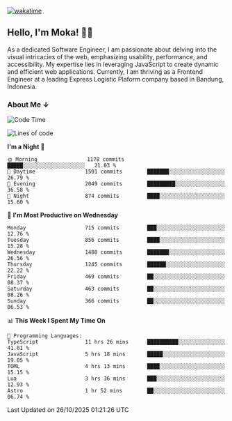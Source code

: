 [![wakatime](https://wakatime.com/badge/user/af9abd23-dba3-4dbe-973c-b045a9417a55.svg?style=social)](https://wakatime.com/@af9abd23-dba3-4dbe-973c-b045a9417a55)
## Hello, I'm Moka! 👋🏼


As a dedicated Software Engineer, I am passionate about delving into the visual intricacies of the web, emphasizing usability, performance, and accessibility. My expertise lies in leveraging JavaScript to create dynamic and efficient web applications. Currently, I am thriving as a Frontend Engineer at a leading Express Logistic Plaform company based in Bandung, Indonesia.

### About Me ↓

<!--START_SECTION:waka-->
![Code Time](http://img.shields.io/badge/Code%20Time-12%2C702%20hrs%2046%20mins-blue)

![Lines of code](https://img.shields.io/badge/From%20Hello%20World%20I%27ve%20Written-12.1%20million%20lines%20of%20code-blue)

**I'm a Night 🦉** 

```text
🌞 Morning                1178 commits        █████░░░░░░░░░░░░░░░░░░░░   21.03 % 
🌆 Daytime                1501 commits        ███████░░░░░░░░░░░░░░░░░░   26.79 % 
🌃 Evening                2049 commits        █████████░░░░░░░░░░░░░░░░   36.58 % 
🌙 Night                  874 commits         ████░░░░░░░░░░░░░░░░░░░░░   15.60 % 
```
📅 **I'm Most Productive on Wednesday** 

```text
Monday                   715 commits         ███░░░░░░░░░░░░░░░░░░░░░░   12.76 % 
Tuesday                  856 commits         ████░░░░░░░░░░░░░░░░░░░░░   15.28 % 
Wednesday                1488 commits        ███████░░░░░░░░░░░░░░░░░░   26.56 % 
Thursday                 1245 commits        ██████░░░░░░░░░░░░░░░░░░░   22.22 % 
Friday                   469 commits         ██░░░░░░░░░░░░░░░░░░░░░░░   08.37 % 
Saturday                 463 commits         ██░░░░░░░░░░░░░░░░░░░░░░░   08.26 % 
Sunday                   366 commits         ██░░░░░░░░░░░░░░░░░░░░░░░   06.53 % 
```


📊 **This Week I Spent My Time On** 

```text
💬 Programming Languages: 
TypeScript               11 hrs 26 mins      ██████████░░░░░░░░░░░░░░░   41.01 % 
JavaScript               5 hrs 18 mins       █████░░░░░░░░░░░░░░░░░░░░   19.05 % 
TOML                     4 hrs 13 mins       ████░░░░░░░░░░░░░░░░░░░░░   15.15 % 
Lua                      3 hrs 36 mins       ███░░░░░░░░░░░░░░░░░░░░░░   12.93 % 
Astro                    1 hr 52 mins        ██░░░░░░░░░░░░░░░░░░░░░░░   06.74 % 
```


 Last Updated on 26/10/2025 01:21:26 UTC
<!--END_SECTION:waka-->
